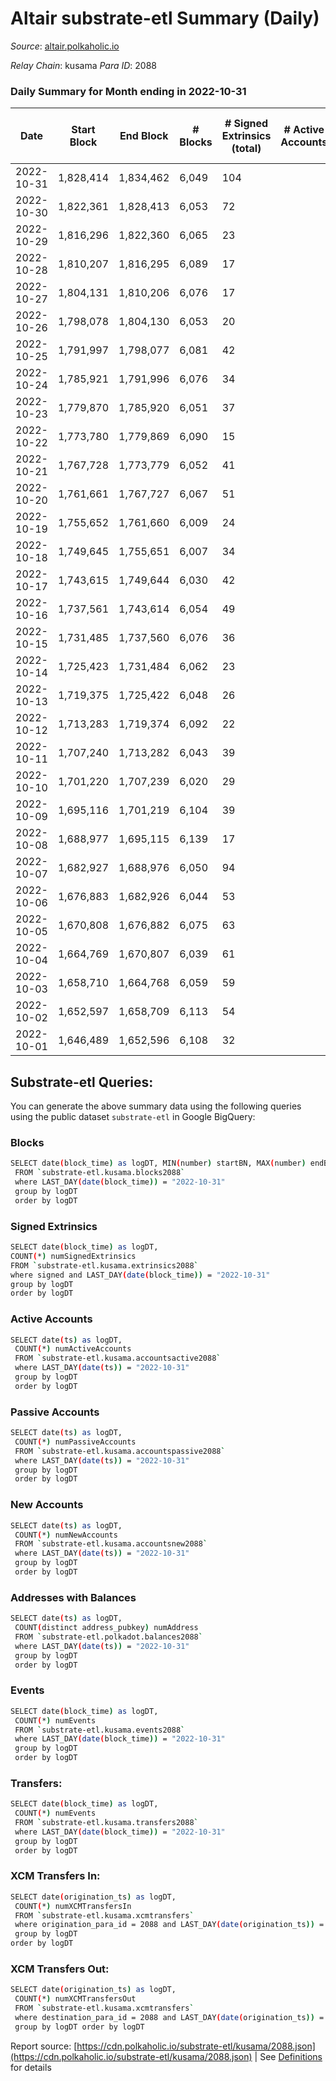 # Altair substrate-etl Summary (Daily)

_Source_: [altair.polkaholic.io](https://altair.polkaholic.io)

*Relay Chain*: kusama
*Para ID*: 2088



### Daily Summary for Month ending in 2022-10-31


| Date | Start Block | End Block | # Blocks | # Signed Extrinsics (total) | # Active Accounts | # Passive | # New | # Addresses with Balances | # Events | # Transfers | # XCM Transfers In | # XCM Transfers Out | Issues | 
| ---- | ----------- | --------- | -------- | --------------------------- | ----------------- | --------- | ----- | ------------------------- | -------- | ----------- | ------------------ | ------------------- | ------ |
| 2022-10-31 | 1,828,414 | 1,834,462 | 6,049 | 104 |  |  |  | 29,215 | 12,855 | 37 ($5,301.43) | 2 ($287.48) | 4 ($55.58) |  |
| 2022-10-30 | 1,822,361 | 1,828,413 | 6,053 | 72 |  |  |  | 29,213 | 12,663 | 41 ($4,858.48) | 5 ($1,661.15) | 4 ($554.38) |  |
| 2022-10-29 | 1,816,296 | 1,822,360 | 6,065 | 23 |  |  |  | 29,211 | 12,305 | 10 ($260.27) |   | 1 ($1.44) |  |
| 2022-10-28 | 1,810,207 | 1,816,295 | 6,089 | 17 |  |  |  |  | 12,332 | 4 ($292.66) |   | 1 ($72.64) |  |
| 2022-10-27 | 1,804,131 | 1,810,206 | 6,076 | 17 |  |  |  | 29,206 | 12,276 | 5 ($361.60) |   |   |  |
| 2022-10-26 | 1,798,078 | 1,804,130 | 6,053 | 20 |  |  |  |  | 12,258 | 9 ($747.13) |   | 1 ($13.74) |  |
| 2022-10-25 | 1,791,997 | 1,798,077 | 6,081 | 42 |  |  |  | 29,204 | 12,492 | 16 ($404.27) | 1 ($91.40) | 2 ($105.88) |  |
| 2022-10-24 | 1,785,921 | 1,791,996 | 6,076 | 34 |  |  |  |  | 12,424 | 14 ($2,123.26) | 2 ($58.44) | 3 ($20.15) |  |
| 2022-10-23 | 1,779,870 | 1,785,920 | 6,051 | 37 |  |  |  |  | 12,384 | 14 ($559.19) | 1 ($0.10) | 2 ($1.87) |  |
| 2022-10-22 | 1,773,780 | 1,779,869 | 6,090 | 15 |  |  |  | 29,196 | 12,294 | 7 ($400.06) |   |   |  |
| 2022-10-21 | 1,767,728 | 1,773,779 | 6,052 | 41 |  |  |  |  | 12,396 | 20 ($1,702.53) | 1 ($211.39) | 1 ($142.84) |  |
| 2022-10-20 | 1,761,661 | 1,767,727 | 6,067 | 51 |  |  |  |  | 12,511 | 24 ($313.94) |   |   |  |
| 2022-10-19 | 1,755,652 | 1,761,660 | 6,009 | 24 |  |  |  |  | 12,218 | 12 ($1,071.51) | 2 ($13.99) |   |  |
| 2022-10-18 | 1,749,645 | 1,755,651 | 6,007 | 34 |  |  |  |  | 12,273 | 16 ($558.24) |   |   |  |
| 2022-10-17 | 1,743,615 | 1,749,644 | 6,030 | 42 |  |  |  |  | 12,386 | 21 ($2,901.82) |   | 3 ($33.97) |  |
| 2022-10-16 | 1,737,561 | 1,743,614 | 6,054 | 49 |  |  |  | 29,176 | 12,502 | 24 ($1,799.87) | 3 ($196.32) | 2 ($120.00) |  |
| 2022-10-15 | 1,731,485 | 1,737,560 | 6,076 | 36 |  |  |  | 29,174 | 12,438 | 18 ($1,713.42) | 3 ($271.20) | 1 ($43.78) |  |
| 2022-10-14 | 1,725,423 | 1,731,484 | 6,062 | 23 |  |  |  | 29,172 | 12,307 | 11 ($107.47) | 1 ($4.29) | 1 ($52.43) |  |
| 2022-10-13 | 1,719,375 | 1,725,422 | 6,048 | 26 |  |  |  | 29,171 | 12,295 | 11 ($52.64) |   | 2 ($31.23) |  |
| 2022-10-12 | 1,713,283 | 1,719,374 | 6,092 | 22 |  |  |  | 29,168 | 12,361 | 7 ($429.18) | 1 ($2.66) | 1 ($10.02) |  |
| 2022-10-11 | 1,707,240 | 1,713,282 | 6,043 | 39 |  |  |  | 29,167 | 12,381 | 17 ($146.04) | 1 ($9.07) | 3 ($39.55) |  |
| 2022-10-10 | 1,701,220 | 1,707,239 | 6,020 | 29 |  |  |  | 29,166 | 12,266 | 19 ($2,428.70) |   | 1 ($4.61) |  |
| 2022-10-09 | 1,695,116 | 1,701,219 | 6,104 | 39 |  |  |  | 29,165 | 12,486 | 13 ($153.71) |   |   |  |
| 2022-10-08 | 1,688,977 | 1,695,115 | 6,139 | 17 |  |  |  | 29,165 | 12,400 | 3 ($66.72) |   |   |  |
| 2022-10-07 | 1,682,927 | 1,688,976 | 6,050 | 94 |  |  |  | 29,165 | 12,921 | 56 ($14,531.37) | 2 ($180.92) | 1 ($21.90) |  |
| 2022-10-06 | 1,676,883 | 1,682,926 | 6,044 | 53 |  |  |  | 29,149 | 12,463 | 16 ($552.96) | 2 ($183.16) | 2 ($56.72) |  |
| 2022-10-05 | 1,670,808 | 1,676,882 | 6,075 | 63 |  |  |  | 29,149 | 12,586 | 13 ($602.90) | 1 ($98.76) | 3 ($21.71) |  |
| 2022-10-04 | 1,664,769 | 1,670,807 | 6,039 | 61 |  |  |  | 29,147 | 12,514 | 20 ($393.63) |   | 2 ($3.47) |  |
| 2022-10-03 | 1,658,710 | 1,664,768 | 6,059 | 59 |  |  |  |  | 12,567 | 16 ($10,980.62) | 5 ($1,654.22) | 1 ($0.57) |  |
| 2022-10-02 | 1,652,597 | 1,658,709 | 6,113 | 54 |  |  |  |  | 12,611 | 12 ($1,517.04) | 2 ($91.98) | 1 ($138.22) |  |
| 2022-10-01 | 1,646,489 | 1,652,596 | 6,108 | 32 |  |  |  |  | 12,440 | 5 ($200.23) | 1 ($92.65) |   |  |

## Substrate-etl Queries:
You can generate the above summary data using the following queries using the public dataset `substrate-etl` in Google BigQuery:

### Blocks
```bash
SELECT date(block_time) as logDT, MIN(number) startBN, MAX(number) endBN, COUNT(*) numBlocks 
 FROM `substrate-etl.kusama.blocks2088`  
 where LAST_DAY(date(block_time)) = "2022-10-31" 
 group by logDT 
 order by logDT
```

### Signed Extrinsics
```bash
SELECT date(block_time) as logDT, 
COUNT(*) numSignedExtrinsics 
FROM `substrate-etl.kusama.extrinsics2088`  
where signed and LAST_DAY(date(block_time)) = "2022-10-31" 
group by logDT 
order by logDT
```

### Active Accounts
```bash
SELECT date(ts) as logDT, 
 COUNT(*) numActiveAccounts 
 FROM `substrate-etl.kusama.accountsactive2088` 
 where LAST_DAY(date(ts)) = "2022-10-31" 
 group by logDT 
 order by logDT
```

### Passive Accounts
```bash
SELECT date(ts) as logDT, 
 COUNT(*) numPassiveAccounts 
 FROM `substrate-etl.kusama.accountspassive2088` 
 where LAST_DAY(date(ts)) = "2022-10-31" 
 group by logDT 
 order by logDT
```

### New Accounts
```bash
SELECT date(ts) as logDT, 
 COUNT(*) numNewAccounts 
 FROM `substrate-etl.kusama.accountsnew2088` 
 where LAST_DAY(date(ts)) = "2022-10-31" 
 group by logDT
 order by logDT
```

### Addresses with Balances
```bash
SELECT date(ts) as logDT,
 COUNT(distinct address_pubkey) numAddress 
 FROM `substrate-etl.polkadot.balances2088` 
 where LAST_DAY(date(ts)) = "2022-10-31" 
 group by logDT 
 order by logDT
```

### Events
```bash
SELECT date(block_time) as logDT, 
 COUNT(*) numEvents 
 FROM `substrate-etl.kusama.events2088` 
 where LAST_DAY(date(block_time)) = "2022-10-31" 
 group by logDT 
 order by logDT
```

### Transfers:
```bash
SELECT date(block_time) as logDT, 
 COUNT(*) numEvents 
 FROM `substrate-etl.kusama.transfers2088` 
 where LAST_DAY(date(block_time)) = "2022-10-31" 
 group by logDT 
 order by logDT
```

### XCM Transfers In:
```bash
SELECT date(origination_ts) as logDT, 
 COUNT(*) numXCMTransfersIn 
 FROM `substrate-etl.kusama.xcmtransfers` 
 where origination_para_id = 2088 and LAST_DAY(date(origination_ts)) = "2022-10-31" 
 group by logDT 
order by logDT
```

### XCM Transfers Out:
```bash
SELECT date(origination_ts) as logDT, 
 COUNT(*) numXCMTransfersOut 
 FROM `substrate-etl.kusama.xcmtransfers` 
 where destination_para_id = 2088 and LAST_DAY(date(origination_ts)) = "2022-10-31" 
 group by logDT order by logDT
```


Report source: [https://cdn.polkaholic.io/substrate-etl/kusama/2088.json](https://cdn.polkaholic.io/substrate-etl/kusama/2088.json) | See [Definitions](/DEFINITIONS.md) for details
